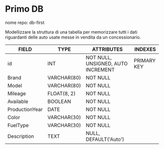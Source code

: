 # Primo DB
nome repo: db-first

Modellizzare la struttura di una tabella per memorizzare tutti i dati riguardanti delle auto usate messe in vendita da un concessionario.





| FIELD | TYPE | ATTRIBUTES | INDEXES |
|---|---|---|---|
| id | INT | NOT NULL, UNSIGNED, AUTO INCREMENT | PRIMARY KEY  |   
| Brand | VARCHAR(80) | NOT NULL  |   |    
| Model | VARCHAR(80) | NOT NULL  |   |   
| Mileage | FLOAT(8, 2) | NOT NULL  |   | 
| Available | BOOLEAN  | NOT NULL  |   | 
| ProductionYear | DATE | NOT NULL  |   | 
| Color | VARCHAR(30) | NOT NULL  |   | 
| FuelType | VARCHAR(30) | NOT NULL  |   | 
| Description | TEXT | NULL, DEFAULT('Auto')  |   |